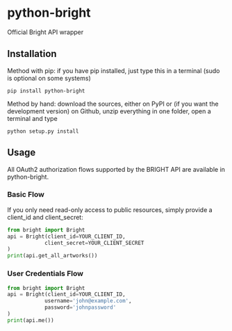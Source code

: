 # python-bright

Official Bright API wrapper

## Installation

Method with pip: if you have pip installed, just type this in a terminal (sudo is optional on some systems)

```
pip install python-bright
```

Method by hand: download the sources, either on PyPI or (if you want the development version) on Github, unzip everything in one folder, open a terminal and type

```
python setup.py install
```


## Usage

All OAuth2 authorization flows supported by the BRIGHT API are available in python-bright.

### Basic Flow

If you only need read-only access to public resources, simply provide a client_id and client_secret:

```python
from bright import Bright
api = Bright(client_id=YOUR_CLIENT_ID,
			client_secret=YOUR_CLIENT_SECRET
)
print(api.get_all_artworks())
```

### User Credentials Flow

```python
from bright import Bright
api = Bright(client_id=YOUR_CLIENT_ID,
			username='john@example.com',
			password='johnpassword'
)
print(api.me())
```

